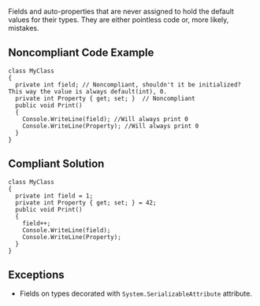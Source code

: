 Fields and auto-properties that are never assigned to hold the default values for their types. They are either pointless code or, more likely, mistakes.
 
## Noncompliant Code Example

    class MyClass
    {
      private int field; // Noncompliant, shouldn't it be initialized? This way the value is always default(int), 0.
      private int Property { get; set; }  // Noncompliant
      public void Print()
      {
        Console.WriteLine(field); //Will always print 0
        Console.WriteLine(Property); //Will always print 0
      }
    }

## Compliant Solution

    class MyClass
    {
      private int field = 1;
      private int Property { get; set; } = 42;
      public void Print()
      {
        field++;
        Console.WriteLine(field);
        Console.WriteLine(Property);
      }
    }

## Exceptions
 
- Fields on types decorated with `System.SerializableAttribute` attribute.